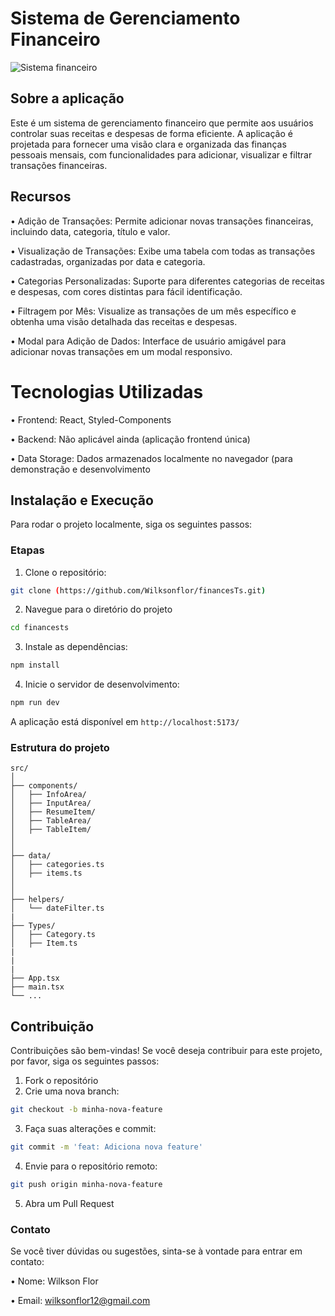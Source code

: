 # Sistema de Gerenciamento Financeiro

![Sistema financeiro](https://github.com/user-attachments/assets/d96f2da7-147c-4032-a7ed-7192ad7b7e70)

## Sobre a aplicação

Este é um sistema de gerenciamento financeiro que permite aos usuários controlar suas receitas e despesas de forma eficiente. A aplicação é projetada para fornecer uma visão clara e organizada das finanças pessoais mensais, com funcionalidades para adicionar, visualizar e filtrar transações financeiras.

## Recursos

• Adição de Transações: Permite adicionar novas transações financeiras, incluindo data, categoria, título e valor.

• Visualização de Transações: Exibe uma tabela com todas as transações cadastradas, organizadas por data e categoria.

• Categorias Personalizadas: Suporte para diferentes categorias de receitas e despesas, com cores distintas para fácil identificação.

• Filtragem por Mês: Visualize as transações de um mês específico e obtenha uma visão detalhada das receitas e despesas.

• Modal para Adição de Dados: Interface de usuário amigável para adicionar novas transações em um modal responsivo.

# Tecnologias Utilizadas

• Frontend: React, Styled-Components

• Backend: Não aplicável ainda (aplicação frontend única)

• Data Storage: Dados armazenados localmente no navegador (para demonstração e desenvolvimento

## Instalação e Execução

Para rodar o projeto localmente, siga os seguintes passos:

### Etapas

1. Clone o repositório:

```bash
git clone (https://github.com/Wilksonflor/financesTs.git)
```

2. Navegue para o diretório do projeto

```bash
cd financests
```

3. Instale as dependências:

```bash
npm install
```

4. Inicie o servidor de desenvolvimento:

```bash
npm run dev
```

A aplicação está disponível em `http://localhost:5173/`

### Estrutura do projeto

```plaintext
src/
│
├── components/
│   ├── InfoArea/
│   ├── InputArea/
│   ├── ResumeItem/
│   ├── TableArea/
│   ├── TableItem/
│   
│
├── data/
│   ├── categories.ts
│   ├── items.ts
│   
│
├── helpers/
│   └── dateFilter.ts
|
├── Types/
│   ├── Category.ts
│   ├── Item.ts
|
|
|
├── App.tsx
├── main.tsx
└── ...
```
## Contribuição

Contribuições são bem-vindas! Se você deseja contribuir para este projeto, por favor, siga os seguintes passos:

1. Fork o repositório
2. Crie uma nova branch:

```bash
git checkout -b minha-nova-feature
```

3. Faça suas alterações e commit:

```bash
git commit -m 'feat: Adiciona nova feature'
```

4. Envie para o repositório remoto:

```bash
git push origin minha-nova-feature
```

5. Abra um Pull Request

### Contato

Se você tiver dúvidas ou sugestões, sinta-se à vontade para entrar em contato:

• Nome: Wilkson Flor

• Email: wilksonflor12@gmail.com

